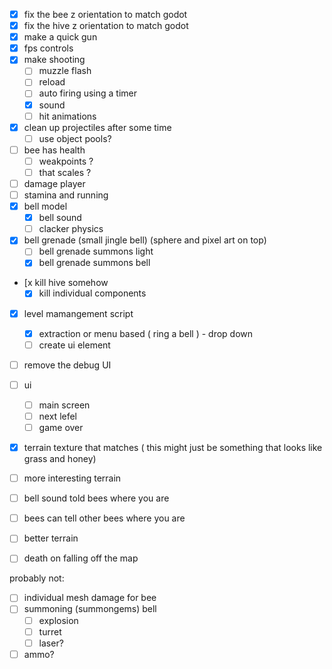 - [x] fix the bee z orientation to match godot
- [x] fix the hive z orientation to match godot
- [x] make a quick gun
- [x] fps controls
- [x] make shooting
	- [ ] muzzle flash
	- [ ] reload
	- [ ] auto firing using a timer
	- [x] sound
	- [ ] hit animations
- [x] clean up projectiles after some time
	- [ ] use object pools?
- [ ] bee has health
  - [ ] weakpoints ?
  - [ ] that scales ?
- [ ] damage player
- [ ] stamina and running
- [x] bell model
	- [x] bell sound
	- [ ] clacker physics
- [x] bell grenade (small jingle bell) (sphere and pixel art on top)
	- [ ] bell grenade summons light
	- [x] bell grenade summons bell
- [x kill hive somehow
	- [x] kill individual components
- [x] level mamangement script
	- [x] extraction or menu based ( ring a bell ) - drop down
	- [ ] create ui element
- [ ] remove the debug UI

- [ ] ui
	- [ ] main screen
	- [ ] next lefel
	- [ ] game over
- [x] terrain texture that matches ( this might just be something that looks like grass and honey)
- [ ] more interesting terrain
- [ ] bell sound told bees where you are
- [ ] bees can tell other bees where you are

- [ ] better terrain
- [ ] death on falling off the map

probably not:
- [ ] individual mesh damage for bee
- [ ] summoning (summongems) bell
	- [ ] explosion
	- [ ] turret
	- [ ] laser?
- [ ] ammo?
